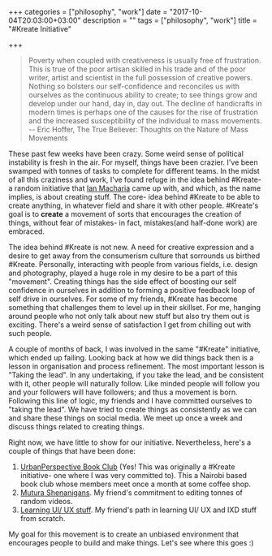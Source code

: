 +++
categories = ["philosophy", "work"]
date = "2017-10-04T20:03:00+03:00"
description = ""
tags = ["philosophy", "work"]
title = "#Kreate Initiative"

+++

> Poverty when coupled with creativeness is usually free of frustration. This is true of the poor artisan skilled in his trade and of the poor writer, artist and scientist in the full possession of creative powers. Nothing so bolsters our self-confidence and reconciles us with ourselves as the continuous ability to create; to see things grow and develop under our hand, day in, day out. The decline of handicrafts in modern times is perhaps one of the causes for the rise of frustration and the increased susceptibility of the individual to mass movements.
> -- Eric Hoffer, The True Believer: Thoughts on the Nature of Mass Movements

These past few weeks have been crazy. Some weird sense of political instability is fresh in the air. For myself, things have been crazier. I've been swamped with tonnes of tasks to complete for different teams. In the midst of all this craziness and work, I've found refuge in the idea behind #Kreate- a random initiative that [Ian Macharia](https://www.behance.net/Ian_Macharia) came up with, and which, as the name implies, is about creating stuff. The core- idea behind #Kreate to be able to create anything, in whatever field and share it with other people. #Kreate's goal is to **create** a movement of sorts that encourages the creation of things, without fear of mistakes- in fact, mistakes(and half-done work) are embraced.

The idea behind #Kreate is not new. A need for creative expression and a desire to get away from the consumerism culture that sorrounds us birthed #Kreate. Personally, interacting with people from various fields, i.e. design and photography, played a huge role in my desire to be a part of this "movement". Creating things has the side effect of boosting our self confidence in ourselves in addition to forming a positive feedback loop of self drive in ourselves. For some of my friends, #Kreate has become something that challenges them to level up in their skillset. For me, hanging around people who not only talk about new stuff but also try them out is exciting. There's a weird sense of satisfaction I get from chilling out with such people.

A couple of months of back, I was involved in the same "#Kreate" initiative, which ended up failing. Looking back at how we did things back then is a lesson in organisation and process refinement. The most important lesson is "Taking the lead". In any undertaking, if you take the lead, and be consistent with it, other people will naturally follow. Like minded people will follow you and your followers will have followers; and thus a movement is born. Following this line of logic, my friends and I have committed ourselves to "taking the lead". We have tried to create things as consistently as we can and share these things on social media. We meet up once a week and discuss things related to creating things.

Right now, we have little to show for our initiative. Nevertheless, here's a couple of things that have been done:
1. [UrbanPerspective Book Club](https://upbookclub.github.io/Welcome-Message/) (Yes! This was originally a #Kreate initiative- one where I was very committed to). This a Nairobi based book club whose members meet once a month at some coffee shop.
2. [Mutura Shenanigans](https://www.youtube.com/watch?v=w-WhGjUt0Rw ). My friend's commitment to editing tonnes of random videos.
3. [Learning UI/ UX stuff](https://ndalo.deviantart.com/gallery/ ). My friend's path in learning UI/ UX and IXD stuff from scratch.

My goal for this movement is to create an unbiased environment that encourages people to build and make things. Let's see where this goes :)
